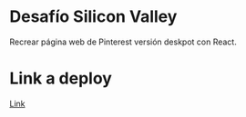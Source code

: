# Desafío Silicon Valley

Recrear página web de Pinterest versión deskpot con React.

# Link a deploy

[Link](https://valecj.github.io/Pinterest)